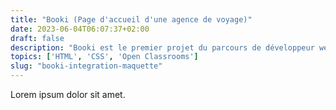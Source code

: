 ```yaml
---
title: "Booki (Page d'accueil d'une agence de voyage)"
date: 2023-06-04T06:07:37+02:00
draft: false
description: "Booki est le premier projet du parcours de développeur web d'Open Classrooms qui consiste en l'intégration d'une maquette Figma."
topics: ['HTML', 'CSS', 'Open Classrooms']
slug: "booki-integration-maquette"
---
```


Lorem ipsum dolor sit amet.